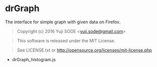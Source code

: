 # drGraph
The interface for simple graph with given data on Firefox.

>Copyright (c) 2016 Yuji SODE \<yuji.sode@gmail.com\>

>This software is released under the MIT License.

>See LICENSE.txt or http://opensource.org/licenses/mit-license.php

* drGraph_histogram.js
     
